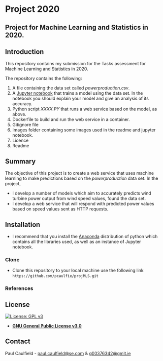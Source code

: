 # Project 2020

## Project for Machine Learning and Statistics in 2020.

## Introduction
This repository contains my submission for the Tasks assessment for Machine Learning and Statistics in 2020.

The repository contains the following:

1. A file containing the data set called *powerproduction.csv*.
1. A [Jupyter notebook](https://github.com/pcaulfie/projMLS/blob/main/Project%202020%20-%20Machine%20Learning%20and%20Statistics.ipynb) that trains a model using the data set. In the notebook you should explain your model and give an analysis of its accuracy.
1. Python script *XXXX.PY* that runs a web service based on the model, as above.
1. Dockerfile to build and run the web service in a container.
1. Gitignore file
1. Images folder containing some images used in the readme and jupyter notebook.
1. Licence
1. Readme

## Summary
The objective of this project is to create a web service that uses machine learning to make predictions based on the *powerproduction* data set. In the project,
* I develop a number of models which aim to accurately predicts wind turbine power output from wind speed values, found the data set. 
* I develop a web service that will respond with predicted power values based on speed values sent as HTTP requests. 


## Installation

- I recommend that you install the [Anaconda](https://www.anaconda.com/distribution/) distribution of python which contains all the libraries used, as well as an instance of Jupyter notebook.

### Clone

- Clone this repository to your local machine use the following link `https://github.com/pcaulfie/projMLS.git`

### References

## License

[![License: GPL v3](https://img.shields.io/badge/License-GPLv3-blue.svg)](https://www.gnu.org/licenses/gpl-3.0)
- **[GNU General Public License v3.0](https://www.gnu.org/licenses/gpl-3.0.en.html)**

## Contact

Paul Caulfield -  paul.caulfield@se.com & g00376342@gmit.ie
